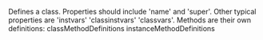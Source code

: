 Defines a class.
Properties should include 'name' and 'super'.
Other typical properties are 'instvars' 'classinstvars' 'classvars'.
Methods are their own definitions: classMethodDefinitions instanceMethodDefinitions
